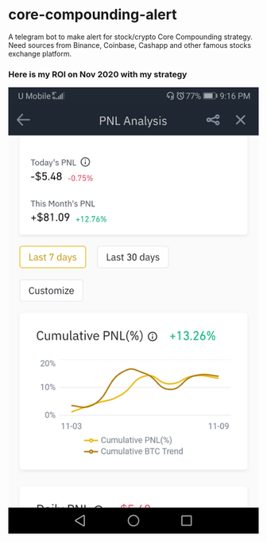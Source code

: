 # core-compounding-alert
A telegram bot to make alert for stock/crypto Core Compounding strategy. Need sources from Binance, Coinbase, Cashapp and other famous stocks exchange platform. 

### Here is my ROI on Nov 2020 with my strategy
<p align="center">
  <img src="ROI Nov 2020.jpg">
</p>